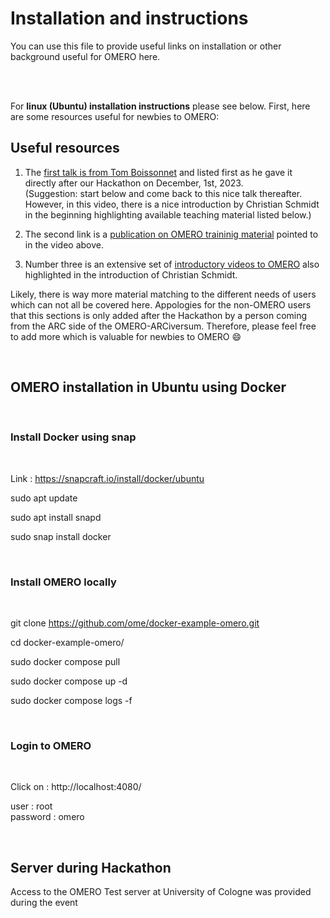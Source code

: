 # Installation and instructions

You can use this file to provide useful links on installation or other background useful for OMERO here.

<br /><br />

For **linux (Ubuntu) installation instructions** please see below.
First, here are some resources useful for newbies to OMERO: 

## Useful resources
1) The [first talk is from Tom Boissonnet](https://www.youtube.com/watch?v=BNZKMiuK7kg&t=306s) and listed first as he gave it directly after our Hackathon on December, 1st, 2023.   
(Suggestion: start below and come back to this nice talk thereafter. However, in this video, there is a nice introduction by Christian Schmidt in the beginning highlighting available teaching material listed below.)

2) The second link is a [publication on OMERO traininig material](https://zenodo.org/records/8323588) pointed to in the video above.
   
3) Number three is an extensive set of [introductory videos to OMERO](https://www.youtube.com/playlist?list=PL2k-L-zWPoR7SHjG1HhDIwLZj0MB_stlU) also highlighted in the introduction of Christian Schmidt.

Likely, there is way more material matching to the different needs of users which can not all be covered here. Appologies for the non-OMERO users that this sections is only added after the Hackathon by a person coming from the ARC side of the OMERO-ARCiversum. Therefore, please feel free to add more which is valuable for newbies to OMERO :smile:

<br/>

## OMERO installation in Ubuntu using Docker

<br />

### Install Docker using snap  

<br />

Link : https://snapcraft.io/install/docker/ubuntu  <br /> 

sudo apt update <br />

sudo apt install snapd <br />

sudo snap install docker <br />


<br />

### Install OMERO locally

<br />

git clone https://github.com/ome/docker-example-omero.git  <br />

cd docker-example-omero/    <br />

sudo docker compose pull    <br />

sudo docker compose up -d   <br />

sudo docker compose logs -f  <br />


<br />

### Login to OMERO

<br />

Click on : http://localhost:4080/    <br />

user     : root  <br />
password : omero <br />

<br/>

## Server during Hackathon
Access to the OMERO Test server at University of Cologne was provided during the event

